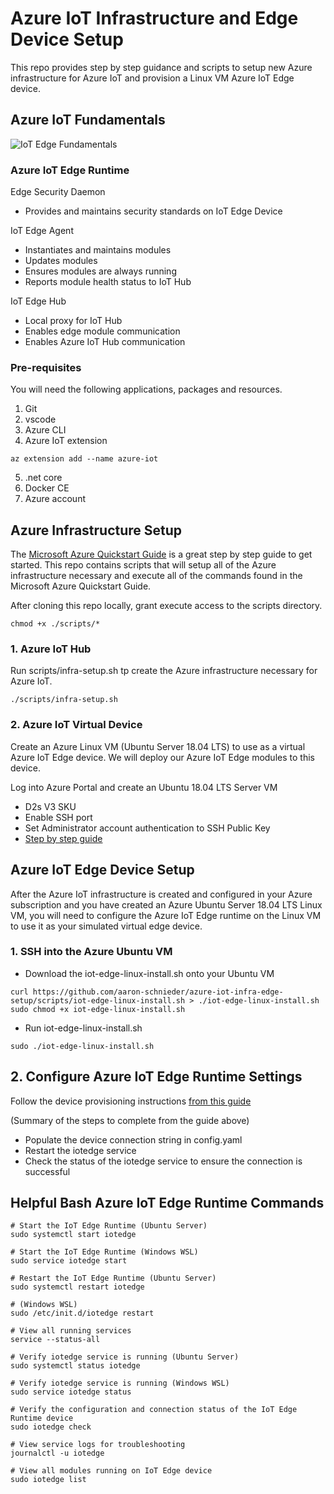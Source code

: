 # Azure IoT Infrastructure and Edge Device Setup

This repo provides step by step guidance and scripts to setup new Azure infrastructure for Azure IoT and provision a Linux VM Azure IoT Edge device.

## Azure IoT Fundamentals

![IoT Edge Fundamentals](https://docs.microsoft.com/en-us/azure/iot-edge/media/quickstart/install-edge-full.png?view=iotedge-2018-06)

### Azure IoT Edge Runtime
Edge Security Daemon
- Provides and maintains security standards on IoT Edge Device

IoT Edge Agent
- Instantiates and maintains modules
- Updates modules
- Ensures modules are always running
- Reports module health status to IoT Hub

IoT Edge Hub
- Local proxy for IoT Hub
- Enables edge module communication
- Enables Azure IoT Hub communication

### Pre-requisites
You will need the following applications, packages and resources.

1. Git
2. vscode
3. Azure CLI
4. Azure IoT extension
```
az extension add --name azure-iot
```
5. .net core
6. Docker CE
7. Azure account

## Azure Infrastructure Setup
The [Microsoft Azure Quickstart Guide](https://docs.microsoft.com/en-us/azure/iot-edge/quickstart?view=iotedge-2018-06) is a great step by step guide to get started. This repo contains scripts that will setup all of the Azure infrastructure necessary and execute all of the commands found in the Microsoft Azure Quickstart Guide. 

After cloning this repo locally, grant execute access to the scripts directory.
```
chmod +x ./scripts/*
```

### 1. Azure IoT Hub
Run scripts/infra-setup.sh tp create the Azure infrastructure necessary for Azure IoT.
```
./scripts/infra-setup.sh
```

### 2. Azure IoT Virtual Device
Create an Azure Linux VM (Ubuntu Server 18.04 LTS) to use as a virtual Azure IoT Edge device. We will deploy our Azure IoT Edge modules to this device.

Log into Azure Portal and create an Ubuntu 18.04 LTS Server VM
- D2s V3 SKU
- Enable SSH port
- Set Administrator account authentication to SSH Public Key
- [Step by step guide](https://docs.microsoft.com/en-us/azure/virtual-machines/linux/quick-create-portal)

## Azure IoT Edge Device Setup
After the Azure IoT infrastructure is created and configured in your Azure subscription and you have created an Azure Ubuntu Server 18.04 LTS Linux VM, you will need to configure the Azure IoT Edge runtime on the Linux VM to use it as your simulated virtual edge device.

### 1. SSH into the Azure Ubuntu VM 
- Download the iot-edge-linux-install.sh onto your Ubuntu VM
```
curl https://github.com/aaron-schnieder/azure-iot-infra-edge-setup/scripts/iot-edge-linux-install.sh > ./iot-edge-linux-install.sh
sudo chmod +x iot-edge-linux-install.sh
```
- Run iot-edge-linux-install.sh
```
sudo ./iot-edge-linux-install.sh
```

## 2. Configure Azure IoT Edge Runtime Settings
Follow the device provisioning instructions [from this guide](https://docs.microsoft.com/en-us/azure/iot-edge/how-to-provision-single-device-linux-symmetric?view=iotedge-2018-06&tabs=azure-cli#provision-the-device-with-its-cloud-identity)

(Summary of the steps to complete from the guide above)
- Populate the device connection string in config.yaml
- Restart the iotedge service
- Check the status of the iotedge service to ensure the connection is successful

## Helpful Bash Azure IoT Edge Runtime Commands

```
# Start the IoT Edge Runtime (Ubuntu Server)
sudo systemctl start iotedge

# Start the IoT Edge Runtime (Windows WSL)
sudo service iotedge start

# Restart the IoT Edge Runtime (Ubuntu Server)
sudo systemctl restart iotedge

# (Windows WSL)
sudo /etc/init.d/iotedge restart

# View all running services
service --status-all

# Verify iotedge service is running (Ubuntu Server)
sudo systemctl status iotedge

# Verify iotedge service is running (Windows WSL)
sudo service iotedge status

# Verify the configuration and connection status of the IoT Edge Runtime device
sudo iotedge check

# View service logs for troubleshooting
journalctl -u iotedge

# View all modules running on IoT Edge device
sudo iotedge list
```
